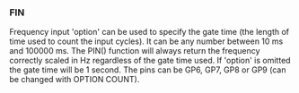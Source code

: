 

### FIN

 Frequency input 'option' can be used to specify the gate time (the length of time used to count the input cycles). It can be any number between 10 ms and 100000 ms. The PIN() function will always return the frequency correctly scaled in Hz regardless of the gate time used. If 'option' is omitted the gate time will be 1 second. The pins can be GP6, GP7, GP8 or GP9 (can be changed with OPTION COUNT).